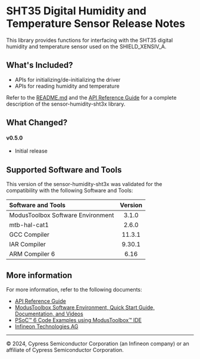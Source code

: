 # SHT35 Digital Humidity and Temperature Sensor Release Notes

This library provides functions for interfacing with the SHT35 digital humidity and temperature sensor used on the SHIELD_XENSIV_A.

## What's Included?

- APIs for initializing/de-initializing the driver
- APIs for reading humidity and temperature

Refer to the [README.md](./README.md) and the [API Reference Guide](./api_reference.md) for a complete description of the sensor-humidity-sht3x library.

## What Changed?

#### v0.5.0
- Initial release

## Supported Software and Tools

This version of the sensor-humidity-sht3x was validated for the compatibility with the following Software and Tools:

| Software and Tools                                      | Version |
| :---                                                    | :----:  |
| ModusToolbox Software Environment                       | 3.1.0   |
| mtb-hal-cat1                                            | 2.6.0   |
| GCC Compiler                                            | 11.3.1  |
| IAR Compiler                                            | 9.30.1  |
| ARM Compiler 6                                          | 6.16    |

## More information

For more information, refer to the following documents:

* [API Reference Guide](./api_reference.md)
* [ModusToolbox Software Environment, Quick Start Guide, Documentation, and Videos](https://www.infineon.com/cms/en/design-support/tools/sdk/modustoolbox-software)
* [PSoC™ 6 Code Examples using ModusToolbox™ IDE](https://github.com/infineon/Code-Examples-for-ModusToolbox-Software)
* [Infineon Technologies AG](https://www.infineon.com)

-----
© 2024, Cypress Semiconductor Corporation (an Infineon company) or an affiliate of Cypress Semiconductor Corporation.
